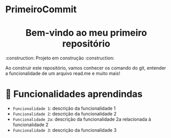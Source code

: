 # PrimeiroCommit
<h1 align="center"> Bem-vindo ao meu primeiro repositório</h1>
:construction: Projeto em construção :construction:

<P>Ao construir este repositório, vamos conhecer os comando do git, entender a funcionalidade de um arquivo read.me e muito mais!</P>

# :hammer: Funcionalidades aprendindas

- `Funcionalidade 1`: descrição da funcionalidade 1
- `Funcionalidade 2`: descrição da funcionalidade 2
- `Funcionalidade 2a`: descrição da funcionalidade 2a relacionada à funcionalidade 2
- `Funcionalidade 3`: descrição da funcionalidade 3

